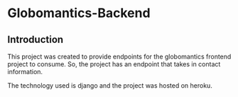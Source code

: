 # Globomantics-Backend

## Introduction

This project was created to provide endpoints for the globomantics frontend project to consume.
So, the project has an endpoint that takes in contact information.

The technology used is django and the project was hosted on heroku.
